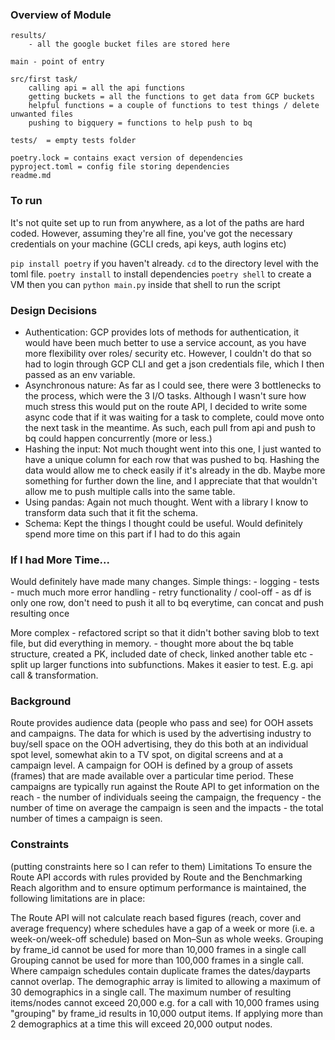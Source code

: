 
### Overview of Module

    results/ 
        - all the google bucket files are stored here

    main - point of entry

    src/first task/
        calling api = all the api functions
        getting buckets = all the functions to get data from GCP buckets
        helpful functions = a couple of functions to test things / delete unwanted files
        pushing to bigquery = functions to help push to bq

    tests/  = empty tests folder

    poetry.lock = contains exact version of dependencies
    pyproject.toml = config file storing dependencies
    readme.md
### To run
It's not quite set up to run from anywhere, as a lot of the paths are hard coded. 
However, assuming they're all fine, you've got the necessary credentials on your 
machine (GCLI creds, api keys, auth logins etc)

`pip install poetry` if you haven't already. 
`cd` to the directory level with the toml file. 
`poetry install` to install dependencies
`poetry shell` to create a VM
then you can `python main.py` inside that shell to run the script



### Design Decisions
- Authentication: GCP provides lots of methods for authentication, it would have been much better to 
  use a service account, as you have more flexibility over roles/ security etc. However, I couldn't do that so
  had to login through GCP CLI and get a json credentials file, which I then passed as an env variable.
- Asynchronous nature: As far as I could see, there were 3 bottlenecks to the process, which were the 3 I/O tasks.
  Although I wasn't sure how much stress this would put on the route API, I decided to write some async code that
  if it was waiting for a task to complete, could move onto the next task in the meantime. As such, each pull from 
  api and push to bq could happen concurrently (more or less.) 
- Hashing the input: Not much thought went into this one, I just wanted to have a unique column for each row that
  was pushed to bq. Hashing the data would allow me to check easily if it's already in the db. Maybe more something 
  for further down the line, and I appreciate that that wouldn't allow me to push multiple calls into the same table.
- Using pandas: Again not much thought. Went with a library I know to transform data such that it fit the schema. 
- Schema: Kept the things I thought could be useful. Would definitely spend more time on this part if I had to do this again

### If I had More Time...
Would definitely have made many changes.
Simple things:
    - logging
    - tests
    - much much more error handling
    - retry functionality / cool-off
    - as df is only one row, don't need to push it all to bq everytime, can concat and push resulting once

More complex
    - refactored script so that it didn't bother saving blob to text file, but did everything in memory. 
    - thought more about the bq table structure, created a PK, included date of check, linked another table etc
    - split up larger functions into subfunctions. Makes it easier to test. E.g. api call & transformation. 
### Background
Route provides audience data (people who pass and see) for OOH assets and campaigns. The data for which is used by the advertising industry to buy/sell space on the OOH advertising, they do this both at an individual spot level, somewhat akin to a TV spot, on digital screens and at a campaign level. A campaign for OOH is defined by a group of assets (frames) that are made available over a particular time period. These campaigns are typically run against the Route API to get information on the reach - the number of individuals seeing the campaign, the frequency - the number of time on average the campaign is seen and the impacts - the total number of times a campaign is seen.

### Constraints

(putting constraints here so I can refer to them)
Limitations
To ensure the Route API accords with rules provided by Route and the Benchmarking Reach algorithm and to ensure optimum performance is maintained, the following limitations are in place:

The Route API will not calculate reach based figures (reach, cover and average frequency) where schedules have a gap of a week or more (i.e. a week-on/week-off schedule) based on Mon–Sun as whole weeks.
Grouping by frame_id cannot be used for more than 10,000 frames in a single call
Grouping cannot be used for more than 100,000 frames in a single call.
Where campaign schedules contain duplicate frames the dates/dayparts cannot overlap.
The demographic array is limited to allowing a maximum of 30 demographics in a single call.
The maximum number of resulting items/nodes cannot exceed 20,000 e.g. for a call with 10,000 frames using "grouping" by frame_id results in 10,000 output items. If applying more than 2 demographics at a time this will exceed 20,000 output nodes.



